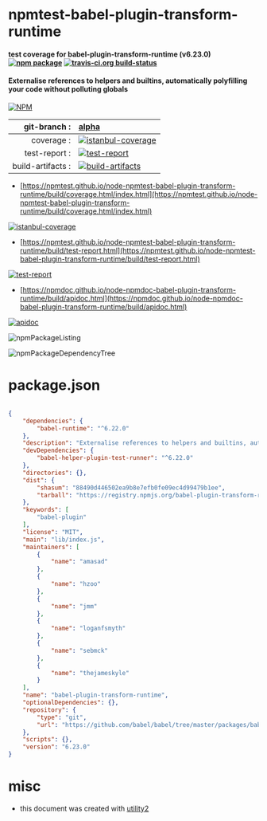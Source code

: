 # npmtest-babel-plugin-transform-runtime

#### test coverage for  babel-plugin-transform-runtime (v6.23.0)  [![npm package](https://img.shields.io/npm/v/npmtest-babel-plugin-transform-runtime.svg?style=flat-square)](https://www.npmjs.org/package/npmtest-babel-plugin-transform-runtime) [![travis-ci.org build-status](https://api.travis-ci.org/npmtest/node-npmtest-babel-plugin-transform-runtime.svg)](https://travis-ci.org/npmtest/node-npmtest-babel-plugin-transform-runtime)

#### Externalise references to helpers and builtins, automatically polyfilling your code without polluting globals

[![NPM](https://nodei.co/npm/babel-plugin-transform-runtime.png?downloads=true&downloadRank=true&stars=true)](https://www.npmjs.com/package/babel-plugin-transform-runtime)

| git-branch : | [alpha](https://github.com/npmtest/node-npmtest-babel-plugin-transform-runtime/tree/alpha)|
|--:|:--|
| coverage : | [![istanbul-coverage](https://npmtest.github.io/node-npmtest-babel-plugin-transform-runtime/build/coverage.badge.svg)](https://npmtest.github.io/node-npmtest-babel-plugin-transform-runtime/build/coverage.html/index.html)|
| test-report : | [![test-report](https://npmtest.github.io/node-npmtest-babel-plugin-transform-runtime/build/test-report.badge.svg)](https://npmtest.github.io/node-npmtest-babel-plugin-transform-runtime/build/test-report.html)|
| build-artifacts : | [![build-artifacts](https://npmtest.github.io/node-npmtest-babel-plugin-transform-runtime/glyphicons_144_folder_open.png)](https://github.com/npmtest/node-npmtest-babel-plugin-transform-runtime/tree/gh-pages/build)|

- [https://npmtest.github.io/node-npmtest-babel-plugin-transform-runtime/build/coverage.html/index.html](https://npmtest.github.io/node-npmtest-babel-plugin-transform-runtime/build/coverage.html/index.html)

[![istanbul-coverage](https://npmtest.github.io/node-npmtest-babel-plugin-transform-runtime/build/screenCapture.buildCi.browser.%252Ftmp%252Fbuild%252Fcoverage.lib.html.png)](https://npmtest.github.io/node-npmtest-babel-plugin-transform-runtime/build/coverage.html/index.html)

- [https://npmtest.github.io/node-npmtest-babel-plugin-transform-runtime/build/test-report.html](https://npmtest.github.io/node-npmtest-babel-plugin-transform-runtime/build/test-report.html)

[![test-report](https://npmtest.github.io/node-npmtest-babel-plugin-transform-runtime/build/screenCapture.buildCi.browser.%252Ftmp%252Fbuild%252Ftest-report.html.png)](https://npmtest.github.io/node-npmtest-babel-plugin-transform-runtime/build/test-report.html)

- [https://npmdoc.github.io/node-npmdoc-babel-plugin-transform-runtime/build/apidoc.html](https://npmdoc.github.io/node-npmdoc-babel-plugin-transform-runtime/build/apidoc.html)

[![apidoc](https://npmdoc.github.io/node-npmdoc-babel-plugin-transform-runtime/build/screenCapture.buildCi.browser.%252Ftmp%252Fbuild%252Fapidoc.html.png)](https://npmdoc.github.io/node-npmdoc-babel-plugin-transform-runtime/build/apidoc.html)

![npmPackageListing](https://npmtest.github.io/node-npmtest-babel-plugin-transform-runtime/build/screenCapture.npmPackageListing.svg)

![npmPackageDependencyTree](https://npmtest.github.io/node-npmtest-babel-plugin-transform-runtime/build/screenCapture.npmPackageDependencyTree.svg)



# package.json

```json

{
    "dependencies": {
        "babel-runtime": "^6.22.0"
    },
    "description": "Externalise references to helpers and builtins, automatically polyfilling your code without polluting globals",
    "devDependencies": {
        "babel-helper-plugin-test-runner": "^6.22.0"
    },
    "directories": {},
    "dist": {
        "shasum": "88490d446502ea9b8e7efb0fe09ec4d99479b1ee",
        "tarball": "https://registry.npmjs.org/babel-plugin-transform-runtime/-/babel-plugin-transform-runtime-6.23.0.tgz"
    },
    "keywords": [
        "babel-plugin"
    ],
    "license": "MIT",
    "main": "lib/index.js",
    "maintainers": [
        {
            "name": "amasad"
        },
        {
            "name": "hzoo"
        },
        {
            "name": "jmm"
        },
        {
            "name": "loganfsmyth"
        },
        {
            "name": "sebmck"
        },
        {
            "name": "thejameskyle"
        }
    ],
    "name": "babel-plugin-transform-runtime",
    "optionalDependencies": {},
    "repository": {
        "type": "git",
        "url": "https://github.com/babel/babel/tree/master/packages/babel-plugin-transform-runtime"
    },
    "scripts": {},
    "version": "6.23.0"
}
```



# misc
- this document was created with [utility2](https://github.com/kaizhu256/node-utility2)
